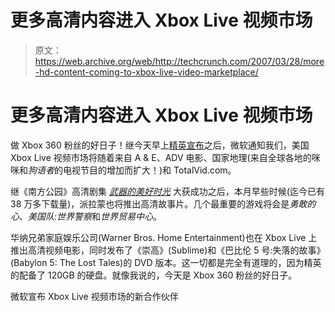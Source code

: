 # 更多高清内容进入 Xbox Live 视频市场

> 原文：<https://web.archive.org/web/http://techcrunch.com/2007/03/28/more-hd-content-coming-to-xbox-live-video-marketplace/>

# 更多高清内容进入 Xbox Live 视频市场

做 Xbox 360 粉丝的好日子！继今天早上[精英宣布](https://web.archive.org/web/20200925045938/http://crunchgear.com/2007/03/28/happy-tomorrow-xbox-360-elite-is-a-reality/)之后，微软通知我们，美国 Xbox Live 视频市场将随着来自 A & E、ADV 电影、国家地理(来自全球各地的咪咪和*狗语者*的电视节目的增加而扩大！)和 TotalVid.com。

继《南方公园》高清剧集 *[武器的美好时光](https://web.archive.org/web/20200925045938/http:///)* 大获成功之后，本月早些时候(迄今已有 38 万多下载量)，派拉蒙也将推出高清故事片。几个最重要的游戏将会是*勇敢的心*、*美国队:世界警察*和*世界贸易中心*。

华纳兄弟家庭娱乐公司(Warner Bros. Home Entertainment)也在 Xbox Live 上推出高清视频电影，同时发布了《崇高》(Sublime)和《巴比伦 5 号:失落的故事》(Babylon 5: The Lost Tales)的 DVD 版本。这一切都是完全有道理的，因为精英的配备了 120GB 的硬盘。就像我说的，今天是 Xbox 360 粉丝的好日子。

微软宣布 Xbox Live 视频市场的新合作伙伴
